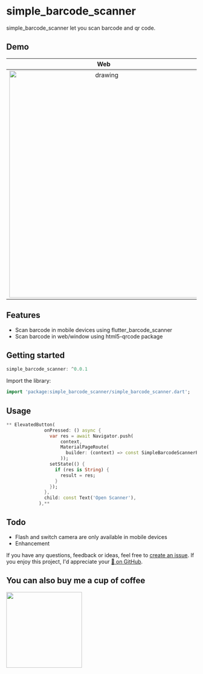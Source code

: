 # simple_barcode_scanner 

simple_barcode_scanner let you scan barcode and qr code.

## Demo


Web         |  Mobile
:-------------------------:|:-------------------------:
<img src="https://github.com/CodingWithTashi/simple_barcode_scanner/blob/main/example/demo/barcode_web.gif" alt="drawing" width="500" height="600"/>  |  <img src="https://github.com/CodingWithTashi/simple_barcode_scanner/blob/main/example/demo/barcode_mobile.gif" width="400" height="600" alt="drawing"/>
## Features

* Scan barcode in mobile devices using flutter_barcode_scanner
* Scan barcode in web/window using html5-qrcode package

## Getting started

```dart
simple_barcode_scanner: ^0.0.1

```   
Import the library:
```dart
import 'package:simple_barcode_scanner/simple_barcode_scanner.dart';

```
## Usage   

```dart
** ElevatedButton(
              onPressed: () async {
                var res = await Navigator.push(
                    context,
                    MaterialPageRoute(
                      builder: (context) => const SimpleBarcodeScannerPage(),
                    ));
                setState(() {
                  if (res is String) {
                    result = res;
                  }
                });
              },
              child: const Text('Open Scanner'),
            ),**
```   
## Todo   
* Flash and switch camera are only available in mobile devices
* Enhancement

If you have any questions, feedback or ideas, feel free to [create an
issue](https://github.com/CodingWithTashi/simple_barcode_scanner/issues/new). If you enjoy this
project, I'd appreciate your [🌟 on GitHub](https://github.com/CodingWithTashi/simple_barcode_scanner/).   

## You can also buy me a cup of coffee   
<a href="https://www.buymeacoffee.com/codingwithtashi"><img src="https://cdn.buymeacoffee.com/buttons/v2/default-yellow.png" width=200px></a>
